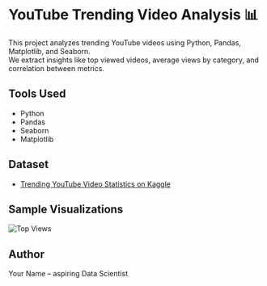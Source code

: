 # YouTube Trending Video Analysis 📊

This project analyzes trending YouTube videos using Python, Pandas, Matplotlib, and Seaborn.  
We extract insights like top viewed videos, average views by category, and correlation between metrics.

## Tools Used
- Python
- Pandas
- Seaborn
- Matplotlib

## Dataset
- [Trending YouTube Video Statistics on Kaggle](https://www.kaggle.com/datasets/datasnaek/youtube-new)

## Sample Visualizations
![Top Views](charts/top10_views.png)

## Author
Your Name – aspiring Data Scientist
